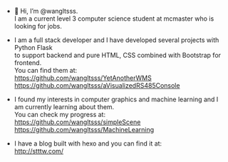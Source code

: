 - 👋 Hi, I’m @wangltsss.   
  I am a current level 3 computer science student at mcmaster who is looking for jobs. 
  
  
- I am a full stack developer and I have developed several projects with Python Flask  
  to support backend and pure HTML, CSS combined with Bootstrap for frontend.  
  You can find them at:  
  https://github.com/wangltsss/YetAnotherWMS  
  https://github.com/wangltsss/aVisualizedRS485Console 
  
  
- I found my interests in computer graphics and machine learning and I am currently learning about them.   
  You can check my progress at:  
  https://github.com/wangltsss/simpleScene  
  https://github.com/wangltsss/MachineLearning
  
  
- I have a blog built with hexo and you can find it at:  
  http://stttw.com/

<!---
wangltsss/wangltsss is a ✨ special ✨ repository because its `README.md` (this file) appears on your GitHub profile.
You can click the Preview link to take a look at your changes.
--->
